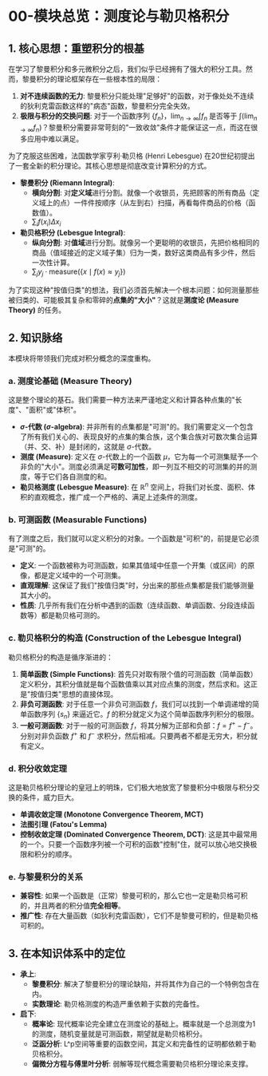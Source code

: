 # 00-模块总览：测度论与勒贝格积分

## 1. 核心思想：重塑积分的根基

在学习了黎曼积分和多元微积分之后，我们似乎已经拥有了强大的积分工具。然而，黎曼积分的理论框架存在一些根本性的局限：

1. **对不连续函数的无力**: 黎曼积分只能处理"足够好"的函数，对于像处处不连续的狄利克雷函数这样的"病态"函数，黎曼积分完全失效。
2. **极限与积分的交换问题**: 对于一个函数序列 $\{f_n\}$，$\lim_{n \to \infty} \int f_n$ 是否等于 $\int (\lim_{n \to \infty} f_n)$？黎曼积分需要非常苛刻的"一致收敛"条件才能保证这一点，而这在很多应用中难以满足。

为了克服这些困难，法国数学家亨利·勒贝格 (Henri Lebesgue) 在20世纪初提出了一套全新的积分理论。其核心思想是彻底改变计算积分的方式。

- **黎曼积分 (Riemann Integral)**:
  - **横向分割**: 对**定义域**进行分割。就像一个收银员，先把顾客的所有商品（定义域上的点）一件件按顺序（从左到右）扫描，再看每件商品的价格（函数值）。
  - $\sum_{i} f(x_i) \Delta x_i$
- **勒贝格积分 (Lebesgue Integral)**:
  - **纵向分割**: 对**值域**进行分割。就像另一个更聪明的收银员，先把价格相同的商品（值域接近的定义域子集）归为一类，数好这类商品有多少件，然后一次性计算。
  - $\sum_{j} y_j \cdot \text{measure}(\{x \mid f(x) \approx y_j\})$

为了实现这种"按值归类"的想法，我们必须首先解决一个根本问题：如何测量那些被归类的、可能极其复杂和零碎的**点集的"大小"**？这就是**测度论 (Measure Theory)** 的任务。

## 2. 知识脉络

本模块将带领我们完成对积分概念的深度重构。

### a. 测度论基础 (Measure Theory)

这是整个理论的基石。我们需要一种方法来严谨地定义和计算各种点集的"长度"、"面积"或"体积"。

- **$\sigma$-代数 ($\sigma$-algebra)**: 并非所有的点集都是"可测"的。我们需要定义一个包含了所有我们关心的、表现良好的点集的集合族，这个集合族对可数次集合运算（并、交、补）是封闭的，这就是 $\sigma$-代数。
- **测度 (Measure)**: 定义在 $\sigma$-代数上的一个函数 $\mu$，它为每一个可测集赋予一个非负的"大小"。测度必须满足**可数可加性**，即一列互不相交的可测集的并的测度，等于它们各自测度的和。
- **勒贝格测度 (Lebesgue Measure)**: 在 $\mathbb{R}^n$ 空间上，将我们对长度、面积、体积的直观概念，推广成一个严格的、满足上述条件的测度。

### b. 可测函数 (Measurable Functions)

有了测度之后，我们就可以定义积分的对象。一个函数是"可积"的，前提是它必须是"可测"的。

- **定义**: 一个函数被称为可测函数，如果其值域中任意一个开集（或区间）的原像，都是定义域中的一个可测集。
- **直观理解**: 这保证了我们"按值归类"时，分出来的那些点集都是我们能够测量其大小的。
- **性质**: 几乎所有我们在分析中遇到的函数（连续函数、单调函数、分段连续函数等）都是勒贝格可测的。

### c. 勒贝格积分的构造 (Construction of the Lebesgue Integral)

勒贝格积分的构造是循序渐进的：

1. **简单函数 (Simple Functions)**: 首先只对取有限个值的可测函数（简单函数）定义积分，其积分值就是每个函数值乘以其对应点集的测度，然后求和。这正是"按值归类"思想的直接体现。
2. **非负可测函数**: 对于任意一个非负可测函数 $f$，我们可以找到一个单调递增的简单函数序列 $\{s_n\}$ 来逼近它。$f$ 的积分就定义为这个简单函数序列积分的极限。
3. **一般可测函数**: 对于一般的可测函数 $f$，将其分解为正部和负部：$f = f^+ - f^-$。分别对非负函数 $f^+$ 和 $f^-$ 求积分，然后相减。只要两者不都是无穷大，积分就有定义。

### d. 积分收敛定理

这是勒贝格积分理论的皇冠上的明珠，它们极大地放宽了黎曼积分中极限与积分交换的条件，威力巨大。

- **单调收敛定理 (Monotone Convergence Theorem, MCT)**
- **法图引理 (Fatou's Lemma)**
- **控制收敛定理 (Dominated Convergence Theorem, DCT)**: 这是其中最常用的一个。只要一个函数序列被一个可积的函数"控制"住，就可以放心地交换极限和积分的顺序。

### e. 与黎曼积分的关系

- **兼容性**: 如果一个函数是（正常）黎曼可积的，那么它也一定是勒贝格可积的，并且两者的积分值**完全相等**。
- **推广性**: 存在大量函数（如狄利克雷函数），它们不是黎曼可积的，但是勒贝格可积的。

## 3. 在本知识体系中的定位

- **承上**:
  - **黎曼积分**: 解决了黎曼积分的理论缺陷，并将其作为自己的一个特例包含在内。
  - **实数理论**: 勒贝格测度的构造严重依赖于实数的完备性。
- **启下**:
  - **概率论**: 现代概率论完全建立在测度论的基础上。概率就是一个总测度为1的测度，随机变量就是可测函数，期望就是勒贝格积分。
  - **泛函分析**: L^p空间等重要的函数空间，其定义和完备性的证明都依赖于勒贝格积分。
  - **偏微分方程与傅里叶分析**: 弱解等现代概念需要勒贝格积分理论来支撑。
